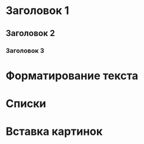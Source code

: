 # Заголовок 1

## Заголовок 2

### Заголовок 3

# Форматирование текста #

# Списки #

# Вставка картинок #
